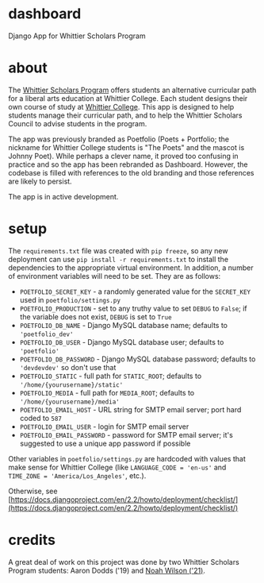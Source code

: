# dashboard
Django App for Whittier Scholars Program

# about
The [Whittier Scholars Program](https://www.whittier.edu/academics/whittierscholars/about) offers students an alternative curricular path for a liberal arts education at Whittier College.
Each student designs their own course of study at [Whittier College](https://www.whittier.edu).
This app is designed to help students manage their curricular path, and to help the Whittier Scholars Council to advise students in the program.

The app was previously branded as Poetfolio (Poets + Portfolio; the nickname for Whittier College students is "The Poets" and the mascot is Johnny Poet).
While perhaps a clever name, it proved too confusing in practice and so the app has been rebranded as Dashboard.
However, the codebase is filled with references to the old branding and those references are likely to persist.

The app is in active development.

# setup
The `requirements.txt` file was created with `pip freeze`, so any new deployment can use `pip install -r requirements.txt` to install the dependencies to the appropriate virtual environment.
In addition, a number of environment variables will need to be set. They are as follows:
  * `POETFOLIO_SECRET_KEY` - a randomly generated value for the `SECRET_KEY` used in `poetfolio/settings.py`
  * `POETFOLIO_PRODUCTION` - set to any truthy value to set `DEBUG` to `False`; if the variable does not exist, `DEBUG` is set to `True`
  * `POETFOLIO_DB_NAME` - Django MySQL database name; defaults to `'poetfolio_dev'`
  * `POETFOLIO_DB_USER` - Django MySQL database user; defaults to `'poetfolio'`
  * `POETFOLIO_DB_PASSWORD` - Django MySQL database password; defaults to `'devdevdev'` so don't use that
  * `POETFOLIO_STATIC` - full path for `STATIC_ROOT`; defaults to `'/home/{yourusername}/static'`
  * `POETFOLIO_MEDIA` - full path for `MEDIA_ROOT`; defaults to `'/home/{yourusername}/media'`
  * `POETFOLIO_EMAIL_HOST` - URL string for SMTP email server; port hard coded to `587`
  * `POETFOLIO_EMAIL_USER` - login for SMTP email server
  * `POETFOLIO_EMAIL_PASSWORD` - password for SMTP email server; it's suggested to use a unique app password if possible

Other variables in `poetfolio/settings.py` are hardcoded with values that make sense for Whittier College (like `LANGUAGE_CODE = 'en-us'` and `TIME_ZONE = 'America/Los_Angeles'`, etc.).

Otherwise, see [https://docs.djangoproject.com/en/2.2/howto/deployment/checklist/](https://docs.djangoproject.com/en/2.2/howto/deployment/checklist/)

# credits
A great deal of work on this project was done by two Whittier Scholars Program students: Aaron Dodds ('19) and [Noah Wilson ('21)](https://noahwilson.tech/).
